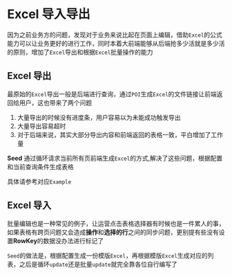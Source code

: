 # Excel 导入导出

因为之前业务方的问题，发现对于业务来说比起在页面上编辑，借助`Excel`的公式能力可以让业务更好的进行工作，同时本着大前端能够从后端抢多少活就是多少活的原则，增加了`Excel`导出和根据`Excel`批量操作的能力

## Excel 导出

最原始的`Excel`导出一般是后端进行查询，通过`POI`生成`Excel`的文件链接让前端返回给用户，这也带来了两个问题

1. 大量导出的时候没有进度条，用户容易以为未能成功触发导出
2. 大量导出容易超时
3. 对于后端来说，其实大部分导出内容和前端返回的表格一致，平白增加了工作量

**Seed** 通过循环请求当前所有页前端生成`Excel`的方式,解决了这些问题，根据配置和当前查询条件生成表格

具体请参考对应`Example`

## Excel 导入

批量编辑也是一种常见的例子，让运营点击表格选择器有时候也是一件累人的事，如果表格有跨页问题又会造成**操作**和**选择的行**之间的同步问题，更别提有些没有设置**RowKey**的数据没办法进行标记了

`Seed`的做法是，根据配置生成一份模版`Excel`，再根据模版`Excel`生成对应的列表，之后是循环`update`还是批量`update`就完全靠各位自行编写了
